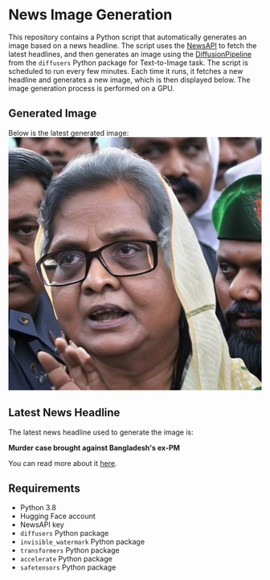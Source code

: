 # News Image Generation
This repository contains a Python script that automatically generates an image based on a news headline. The script uses the [NewsAPI](https://newsapi.org/) to fetch the latest headlines, and then generates an image using the [DiffusionPipeline](https://github.com/huggingface/diffusers) from the `diffusers` Python package for Text-to-Image task.
The script is scheduled to run every few minutes. Each time it runs, it fetches a new headline and generates a new image, which is then displayed below. The image generation process is performed on a GPU.

## Generated Image
Below is the latest generated image:
![Generated Image](image.png)

## Latest News Headline
The latest news headline used to generate the image is:

**Murder case brought against Bangladesh's ex-PM**

You can read more about it [here](https://news.google.com/rss/articles/CBMiWkFVX3lxTE1tY1kwM0JoUGV6SGpIQmx1OEZfR2pDaGlwZzhrMlI0ck00ZTNGdHFDeGJHR3JmdUpiQUZQREdkNHFTOUxHWVFVdVBMMXBkS1FiRGVCd2NKblRYQdIBX0FVX3lxTE1MYTI0T1JwbWt3OEVsdlBNWGVmTmRpa19sbnhaRXlaUnhCTTRvYWo3ODdlMVVqSUlJOTRFQ3drdm1JcWtXT2RVMEJqblU4Q0JrZVp4VzY5MDkwOTA5NlU4?oc=5).

## Requirements
- Python 3.8
- Hugging Face account
- NewsAPI key
- `diffusers` Python package
- `invisible_watermark` Python package
- `transformers` Python package
- `accelerate` Python package
- `safetensors` Python package
